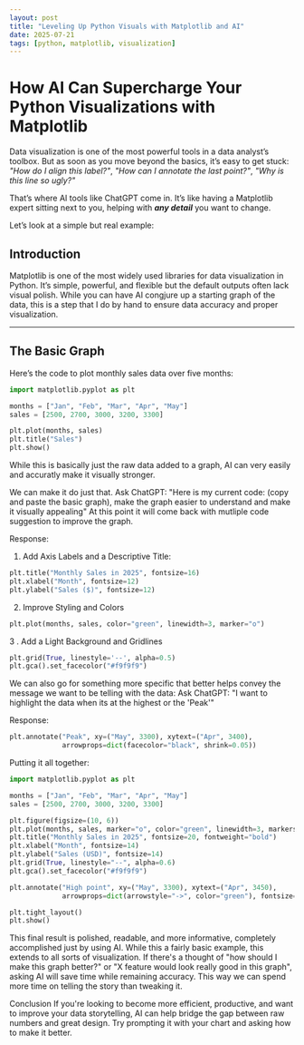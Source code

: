 ```yaml
---
layout: post
title: "Leveling Up Python Visuals with Matplotlib and AI"
date: 2025-07-21
tags: [python, matplotlib, visualization]
---
```


# How AI Can Supercharge Your Python Visualizations with Matplotlib

Data visualization is one of the most powerful tools in a data analyst’s toolbox. But as soon as you move beyond the basics, it’s easy to get stuck:  
*"How do I align this label?"*, *"How can I annotate the last point?"*, *"Why is this line so ugly?"*

That’s where AI tools like ChatGPT come in. It’s like having a Matplotlib expert sitting next to you, helping with ***any detail*** you want to change.

Let’s look at a simple but real example:

## Introduction

Matplotlib is one of the most widely used libraries for data visualization in Python. It’s simple, powerful, and flexible but the default outputs often lack visual polish. While you can have AI congjure up a starting graph of the data, this is a step that I do by hand to ensure data accuracy and proper visualization.  

---

## The Basic Graph

Here’s the code to plot monthly sales data over five months:

```python
import matplotlib.pyplot as plt

months = ["Jan", "Feb", "Mar", "Apr", "May"]
sales = [2500, 2700, 3000, 3200, 3300]

plt.plot(months, sales)
plt.title("Sales")
plt.show()
```
While this is basically just the raw data added to a graph, AI can very easily and accuratly make it visually stronger.

We can make it do just that.
Ask ChatGPT: "Here is my current code: (copy and paste the basic graph), make the graph easier to understand and make it visually appealing"
At this point it will come back with mutliple code suggestion to improve the graph.

Response:
1. Add Axis Labels and a Descriptive Title:
```python
plt.title("Monthly Sales in 2025", fontsize=16)
plt.xlabel("Month", fontsize=12)
plt.ylabel("Sales ($)", fontsize=12)
```

2. Improve Styling and Colors
```python
plt.plot(months, sales, color="green", linewidth=3, marker="o")
```

3 . Add a Light Background and Gridlines
```python
plt.grid(True, linestyle='--', alpha=0.5)
plt.gca().set_facecolor("#f9f9f9")
```

We can also go for something more specific that better helps convey the message we want to be telling with the data:
Ask ChatGPT: "I want to highlight the data when its at the highest or the 'Peak'"

Response:
```python
plt.annotate("Peak", xy=("May", 3300), xytext=("Apr", 3400),
             arrowprops=dict(facecolor="black", shrink=0.05))
```

Putting it all together: 
```python
import matplotlib.pyplot as plt

months = ["Jan", "Feb", "Mar", "Apr", "May"]
sales = [2500, 2700, 3000, 3200, 3300]

plt.figure(figsize=(10, 6))
plt.plot(months, sales, marker="o", color="green", linewidth=3, markersize=8)
plt.title("Monthly Sales in 2025", fontsize=20, fontweight="bold")
plt.xlabel("Month", fontsize=14)
plt.ylabel("Sales (USD)", fontsize=14)
plt.grid(True, linestyle="--", alpha=0.6)
plt.gca().set_facecolor("#f9f9f9")

plt.annotate("High point", xy=("May", 3300), xytext=("Apr", 3450),
             arrowprops=dict(arrowstyle="->", color="green"), fontsize=12, color="green")

plt.tight_layout()
plt.show()
```

This final result is polished, readable, and more informative, completely accomplished just by using AI. While this a fairly basic example, this extends to all sorts of visualization. If there's a thought of "how should I make this graph better?" or "X feature would look really good in this graph", asking AI will save time while remaining accuracy. This way we can spend more time on telling the story than tweaking it.

Conclusion
If you're looking to become more efficient, productive, and want to improve your data storytelling, AI can help bridge the gap between raw numbers and great design. Try prompting it with your chart and asking how to make it better.
